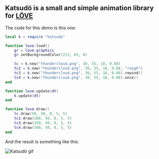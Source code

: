 ## Katsudö is a small and simple animation library for [LÖVE](https://love2d.org/)

The code for this demo is this one:

```lua
local k = require "katsudo"

function love.load()
	gr = love.graphics
	gr.setBackgroundColor(213, 65, 0)

	tc = k.new("thundercloud.png", 30, 55, 18, 0.08)
	tc2 = k.new("thundercloud.png", 30, 55, 18, 0.08, "rough")
	tc3 = k.new("thundercloud.png", 30, 55, 18, 0.08).rewind()
	tc4 = k.new("thundercloud.png", 30, 55, 18, 0.08).once()
end

function love.update(dt)
	k.update(dt)
end

function love.draw()
	tc.draw(50, 50, 0, 5, 5)
	tc2.draw(200, 50, 0, 5, 5)
	tc3.draw(350, 50, 0, 5, 5)
	tc4.draw(500, 50, 0, 5, 5)
end
```

And the result is something like this:

![Katsudö gif](http://s32.postimg.org/dl8juakat/thunders.gif)